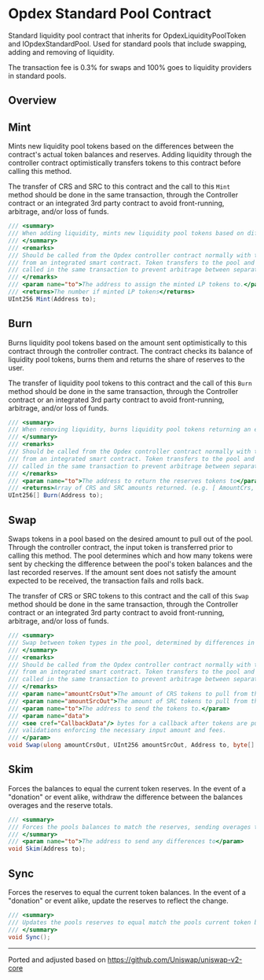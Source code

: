 # Opdex Standard Pool Contract

Standard liquidity pool contract that inherits for OpdexLiquidityPoolToken and IOpdexStandardPool. Used for standard pools that include swapping, adding and removing of liquidity. 

The transaction fee is 0.3% for swaps and 100% goes to liquidity providers in standard pools. 

## Overview

## Mint

Mints new liquidity pool tokens based on the differences between the contract's actual token balances and reserves. Adding liquidity through the 
controller contract optimistically transfers tokens to this contract before calling this method. 

The transfer of CRS and SRC to this contract and the call to this `Mint` method should be done in the same transaction, through the Controller
contract or an integrated 3rd party contract to avoid front-running, arbitrage, and/or loss of funds.

```C#
/// <summary>
/// When adding liquidity, mints new liquidity pool tokens based on differences in reserves and balances.
/// </summary>
/// <remarks>
/// Should be called from the Opdex controller contract normally with the exception of being called
/// from an integrated smart contract. Token transfers to the pool and this method should be
/// called in the same transaction to prevent arbitrage between separate transactions.
/// </remarks>
/// <param name="to">The address to assign the minted LP tokens to.</param>
/// <returns>The number if minted LP tokens</returns>
UInt256 Mint(Address to);
```

## Burn

Burns liquidity pool tokens based on the amount sent optimistically to this contract through the controller contract. The contract
checks its balance of liquidity pool tokens, burns them and returns the share of reserves to the user.

The transfer of liquidity pool tokens to this contract and the call of this `Burn` method should be done in the same transaction, through the Controller
contract or an integrated 3rd party contract to avoid front-running, arbitrage, and/or loss of funds.

```C#
/// <summary>
/// When removing liquidity, burns liquidity pool tokens returning an equal share of the pools reserves. 
/// </summary>
/// <remarks>
/// Should be called from the Opdex controller contract normally with the exception of being called
/// from an integrated smart contract. Token transfers to the pool and this method should be
/// called in the same transaction to prevent arbitrage between separate transactions.
/// </remarks>
/// <param name="to">The address to return the reserves tokens to</param>
/// <returns>Array of CRS and SRC amounts returned. (e.g. [ AmountCrs, AmountSrc ])</returns>
UInt256[] Burn(Address to);
```

## Swap

Swaps tokens in a pool based on the desired amount to pull out of the pool. Through the controller contract, the input token is transferred
prior to calling this method. The pool determines which and how many tokens were sent by checking the difference between the
pool's token balances and the last recorded reserves. If the amount sent does not satisfy the amount expected to be received, the
transaction fails and rolls back.

The transfer of CRS or SRC tokens to this contract and the call of this `Swap` method should be done in the same transaction, through the Controller
contract or an integrated 3rd party contract to avoid front-running, arbitrage, and/or loss of funds.

```C#
/// <summary>
/// Swap between token types in the pool, determined by differences in balances and reserves. 
/// </summary>
/// <remarks>
/// Should be called from the Opdex controller contract normally with the exception of being called
/// from an integrated smart contract. Token transfers to the pool and this method should be
/// called in the same transaction to prevent arbitrage between separate transactions.
/// </remarks>
/// <param name="amountCrsOut">The amount of CRS tokens to pull from the pool.</param>
/// <param name="amountSrcOut">The amount of SRC tokens to pull from the pool.</param>
/// <param name="to">The address to send the tokens to.</param>
/// <param name="data">
/// <see cref="CallbackData"/> bytes for a callback after tokens are pulled form the pool but before
/// validations enforcing the necessary input amount and fees.
/// </param>
void Swap(ulong amountCrsOut, UInt256 amountSrcOut, Address to, byte[] data);
```

## Skim

Forces the balances to equal the current token reserves. In the event of a "donation" or event alike, withdraw the difference between the 
balances overages and the reserve totals.

```C#
/// <summary>
/// Forces the pools balances to match the reserves, sending overages to the caller.
/// </summary>
/// <param name="to">The address to send any differences to</param>
void Skim(Address to);
```

## Sync

Forces the reserves to equal the current token balances. In the event of a "donation" or event alike, update the reserves to reflect the change.

```C#
/// <summary>
/// Updates the pools reserves to equal match the pools current token balances.
/// </summary>
void Sync();
```

---

Ported and adjusted based on https://github.com/Uniswap/uniswap-v2-core